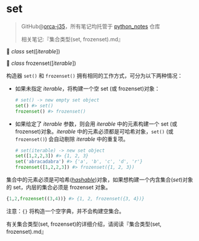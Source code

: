 # set
> GitHub@[orca-j35](https://github.com/orca-j35)，所有笔记均托管于 [python_notes](https://github.com/orca-j35/python_notes) 仓库
>
> 相关笔记:『集合类型(set, frozenset).md』

🔨 *class* set([*iterable*])

🔨 *class* frozenset([*iterable*])

构造器 `set()` 和 `frozenset()` 拥有相同的工作方式，可分为以下两种情况：

- 如果未指定 *iterable*，将构建一个空 set (或 frozenset)对象：

  ```python
  # set() -> new empty set object
  set() #> set()
  frozenset() #> frozenset()
  ```

- 如果给定了 *iterable* 参数，则会用 *iterable* 中的元素构建一个 set (或 frozenset)对象。*iterable* 中的元素必须都是可哈希对象，`set()` (或 `frozenset()`) 会自动剔除 *iterable* 中的重复项。

  ```python
  # set(iterable) -> new set object
  set([1,2,2,3]) #> {1, 2, 3}
  set('abracadabra') #> {'a', 'b', 'c', 'd', 'r'}
  frozenset([1,2,2,3]) #> frozenset({1, 2, 3})
  ```

集合中的元素必须是可哈希([*hashable*](https://docs.python.org/3.7/glossary.html#term-hashable))对象，如果想构建一个内含集合(*set*)对象的 set，内层的集合必须是 frozenset 对象。

```python
{1,2,frozenset((3,4))} #> {1, 2, frozenset({3, 4})}
```

注意：`{}` 将构造一个空字典，并不会构建空集合。

有关集合类型(set, frozenset)的详细介绍，请阅读『集合类型(set, frozenset).md』